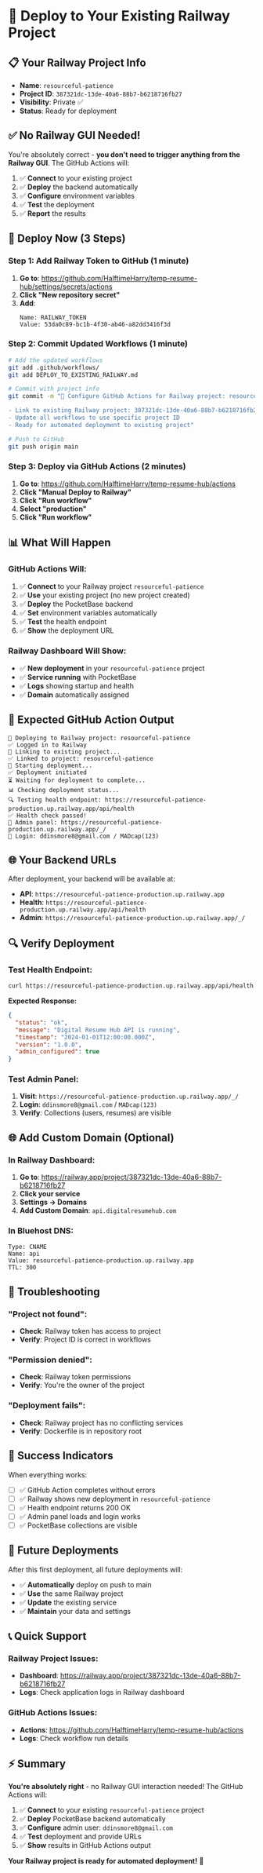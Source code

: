 # 🚂 Deploy to Your Existing Railway Project

## 📋 Your Railway Project Info
- **Name**: `resourceful-patience`
- **Project ID**: `387321dc-13de-40a6-88b7-b6218716fb27`
- **Visibility**: Private ✅
- **Status**: Ready for deployment

## ✅ No Railway GUI Needed!

You're absolutely correct - **you don't need to trigger anything from the Railway GUI**. The GitHub Actions will:

1. ✅ **Connect** to your existing project
2. ✅ **Deploy** the backend automatically
3. ✅ **Configure** environment variables
4. ✅ **Test** the deployment
5. ✅ **Report** the results

## 🚀 Deploy Now (3 Steps)

### Step 1: Add Railway Token to GitHub (1 minute)
1. **Go to**: https://github.com/HalftimeHarry/temp-resume-hub/settings/secrets/actions
2. **Click "New repository secret"**
3. **Add**:
   ```
   Name: RAILWAY_TOKEN
   Value: 53da0c89-bc1b-4f30-ab46-a82dd3416f3d
   ```

### Step 2: Commit Updated Workflows (1 minute)
```bash
# Add the updated workflows
git add .github/workflows/
git add DEPLOY_TO_EXISTING_RAILWAY.md

# Commit with project info
git commit -m "🚂 Configure GitHub Actions for Railway project: resourceful-patience

- Link to existing Railway project: 387321dc-13de-40a6-88b7-b6218716fb27
- Update all workflows to use specific project ID
- Ready for automated deployment to existing project"

# Push to GitHub
git push origin main
```

### Step 3: Deploy via GitHub Actions (2 minutes)
1. **Go to**: https://github.com/HalftimeHarry/temp-resume-hub/actions
2. **Click "Manual Deploy to Railway"**
3. **Click "Run workflow"**
4. **Select "production"**
5. **Click "Run workflow"**

## 📊 What Will Happen

### GitHub Actions Will:
1. ✅ **Connect** to your Railway project `resourceful-patience`
2. ✅ **Use** your existing project (no new project created)
3. ✅ **Deploy** the PocketBase backend
4. ✅ **Set** environment variables automatically
5. ✅ **Test** the health endpoint
6. ✅ **Show** the deployment URL

### Railway Dashboard Will Show:
- ✅ **New deployment** in your `resourceful-patience` project
- ✅ **Service running** with PocketBase
- ✅ **Logs** showing startup and health
- ✅ **Domain** automatically assigned

## 🎯 Expected GitHub Action Output

```
🚂 Deploying to Railway project: resourceful-patience
✅ Logged in to Railway
🔗 Linking to existing project...
✅ Linked to project: resourceful-patience
🚀 Starting deployment...
✅ Deployment initiated
⏳ Waiting for deployment to complete...
📊 Checking deployment status...
🔍 Testing health endpoint: https://resourceful-patience-production.up.railway.app/api/health
✅ Health check passed!
🔗 Admin panel: https://resourceful-patience-production.up.railway.app/_/
👤 Login: ddinsmore8@gmail.com / MADcap(123)
```

## 🌐 Your Backend URLs

After deployment, your backend will be available at:
- **API**: `https://resourceful-patience-production.up.railway.app`
- **Health**: `https://resourceful-patience-production.up.railway.app/api/health`
- **Admin**: `https://resourceful-patience-production.up.railway.app/_/`

## 🔍 Verify Deployment

### Test Health Endpoint:
```bash
curl https://resourceful-patience-production.up.railway.app/api/health
```

**Expected Response:**
```json
{
  "status": "ok",
  "message": "Digital Resume Hub API is running",
  "timestamp": "2024-01-01T12:00:00.000Z",
  "version": "1.0.0",
  "admin_configured": true
}
```

### Test Admin Panel:
1. **Visit**: `https://resourceful-patience-production.up.railway.app/_/`
2. **Login**: `ddinsmore8@gmail.com` / `MADcap(123)`
3. **Verify**: Collections (users, resumes) are visible

## 🌐 Add Custom Domain (Optional)

### In Railway Dashboard:
1. **Go to**: https://railway.app/project/387321dc-13de-40a6-88b7-b6218716fb27
2. **Click your service**
3. **Settings → Domains**
4. **Add Custom Domain**: `api.digitalresumehub.com`

### In Bluehost DNS:
```
Type: CNAME
Name: api
Value: resourceful-patience-production.up.railway.app
TTL: 300
```

## 🚨 Troubleshooting

### "Project not found":
- **Check**: Railway token has access to project
- **Verify**: Project ID is correct in workflows

### "Permission denied":
- **Check**: Railway token permissions
- **Verify**: You're the owner of the project

### "Deployment fails":
- **Check**: Railway project has no conflicting services
- **Verify**: Dockerfile is in repository root

## 🎉 Success Indicators

When everything works:
- [ ] ✅ GitHub Action completes without errors
- [ ] ✅ Railway shows new deployment in `resourceful-patience`
- [ ] ✅ Health endpoint returns 200 OK
- [ ] ✅ Admin panel loads and login works
- [ ] ✅ PocketBase collections are visible

## 🔄 Future Deployments

After this first deployment, all future deployments will:
- ✅ **Automatically** deploy on push to main
- ✅ **Use** the same Railway project
- ✅ **Update** the existing service
- ✅ **Maintain** your data and settings

## 📞 Quick Support

### Railway Project Issues:
- **Dashboard**: https://railway.app/project/387321dc-13de-40a6-88b7-b6218716fb27
- **Logs**: Check application logs in Railway dashboard

### GitHub Actions Issues:
- **Actions**: https://github.com/HalftimeHarry/temp-resume-hub/actions
- **Logs**: Check workflow run details

## ⚡ Summary

**You're absolutely right** - no Railway GUI interaction needed! The GitHub Actions will:

1. ✅ **Connect** to your existing `resourceful-patience` project
2. ✅ **Deploy** PocketBase backend automatically
3. ✅ **Configure** admin user: `ddinsmore8@gmail.com`
4. ✅ **Test** deployment and provide URLs
5. ✅ **Show** results in GitHub Actions output

**Your Railway project is ready for automated deployment!** 🚀